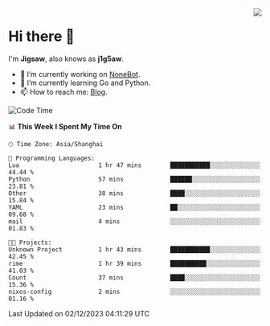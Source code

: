 <a href="#">
  <img align="right" src="https://github-readme-stats.vercel.app/api?username=j1g5awi&count_private=true&show_icons=true&title_color=80070B&text_color=B3B3B3&bg_color=212121&icon_color=80070B" />
</a>

# Hi there 👋

I'm **Jigsaw**, also knows as **j1g5aw**.

- 🔭 I’m currently working on [NoneBot](https://github.com/nonebot).
- 🌱 I’m currently learning Go and Python.
- 📫 How to reach me: [Blog](https://blog.maddestroyer.xyz/).

<!--START_SECTION:waka-->
![Code Time](http://img.shields.io/badge/Code%20Time-1%2C309%20hrs%2026%20mins-blue)

📊 **This Week I Spent My Time On** 

```text
🕑︎ Time Zone: Asia/Shanghai

💬 Programming Languages: 
Lua                      1 hr 47 mins        ███████████░░░░░░░░░░░░░░   44.44 % 
Python                   57 mins             ██████░░░░░░░░░░░░░░░░░░░   23.81 % 
Other                    38 mins             ████░░░░░░░░░░░░░░░░░░░░░   15.84 % 
YAML                     23 mins             ██░░░░░░░░░░░░░░░░░░░░░░░   09.68 % 
mail                     4 mins              ░░░░░░░░░░░░░░░░░░░░░░░░░   01.83 % 

🐱‍💻 Projects: 
Unknown Project          1 hr 43 mins        ███████████░░░░░░░░░░░░░░   42.45 % 
rime                     1 hr 39 mins        ██████████░░░░░░░░░░░░░░░   41.03 % 
Count                    37 mins             ████░░░░░░░░░░░░░░░░░░░░░   15.36 % 
nixos-config             2 mins              ░░░░░░░░░░░░░░░░░░░░░░░░░   01.16 % 
```


 Last Updated on 02/12/2023 04:11:29 UTC
<!--END_SECTION:waka-->
